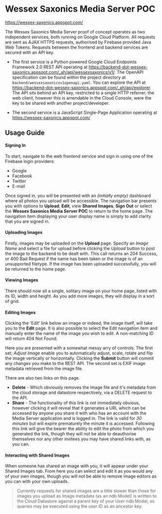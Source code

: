 # Wessex Saxonics Media Server POC
https://wessex-saxonics.appspot.com/

The Wessex Saxonics Media Server proof of concept operates as two independent services, both running on Google Cloud Platform. All requests are sent as AJAX HTTPS requests, authorised by Firebase provided Java Web Tokens. Requests between the frontend and backend services are secured with an API key.

- The first service is a Python powered Google Cloud Endpoints Framework 2.0 REST API operating at https://backend-dot-wessex-saxonics.appspot.com/_ah/api/wessexsaxonics/v1/. The OpenAPI specification can be found within the project directory at `backend/wessexsaxonicsv1openapi.yaml`. You can explore the API at https://backend-dot-wessex-saxonics.appspot.com/_ah/api/explorer. The API sits behind an API key, restricted to a single HTTP referrer; the web client, however this is amendable in the Cloud Console, were the key to be shared with another project/developer. 

- The second service is a JavaScript Single-Page Application operating at https://wessex-saxonics.appspot.com/

## Usage Guide
#### Signing In
To start, navigate to the web frontend service and sign in using one of the Firebase login providers:

  - Google
  - Facebook
  - Twitter
  - E-mail

Once signed in, you will be presented with an *(initially empty)* dashboard where all photos you upload will be accessible. The navigation bar presents you with options to **Upload**, **Edit**, view **Shared Images**, **Sign Out** or select the **Wessex Saxonics Media Server POC** to return to the home page. The navigation item displaying your user display name is simply to add clarity that you are signed in.

#### Uploading Images
Firstly, images may be uploaded on the **Upload** page. Specify an *Image Name* and select a file for upload before clicking the *Upload* button to post the image to the backend to be dealt with. This call returns an 204 Success, or 400 Bad Request if the name has been taken or the image is of an unsupported filetype. If the image has been uploaded successfully, you will be returned to the home page. 

#### Viewing Images
There should now sit a single, solitary image on your home page, listed with its ID, width and height. As you add more images, they will display in a sort of grid.

#### Editing Images
Clicking the 'Edit' link below an image or indeed, the image itself, will take you to the **Edit** page. It is also possible to select the Edit navigation item and manually enter the name of the image you wish to edit. A non-matching ID will return 404 Not Found.

Here you are presented with a somewhat messy arry of controls. The first set; *Adjust Image* enable you to automatically adjust, scale, rotate and flip the image vertically or horizontally. Clicking the **Submit** button will commit any changes you make to the REST API. The second set is EXIF image metadata retrieved from the image file.

There are also two links on this page.
- **Delete** - Which obviously removes the image file and it's metadata from the cloud storage and datastore respectively, via a DELETE request to the API.
- **Share** - The functionality of this link is not immediately obvious, however clicking it will reveal that it generates a URL which can be accessed by anyone you share it with who has an account with the Media Server application and is logged in. The link is valid for *30 minutes* but will expire prematurely the minute it is accessed. Following this link will give the bearer the ability to edit the photo from which you generated the link, though they will not be able to deauthorise themselves nor any other invitees you may have shared links with, as you can. 

#### Interacting with Shared Images
When someone has shared an image with you, it will appear under your Shared Images tab. From here you can select and edit it as you would any of your own images, though you will not be able to remove image editors as you can with your own uploads.

> Currently requests for shared images are a little slower than those for images you upload as Image metadata (as an ndb.Model) is written to the Cloud Datastore against a parent key of your User ndb.Model, so queries may be executed using the user ID as an ancestor key.
